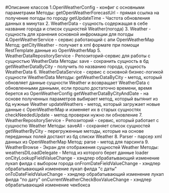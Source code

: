#Описание классов
1.OpenWeatherConfig - конфиг с основными параметрами
  Методы:
    getOpenWeatherForecastUrl - прямая ссылка на получение погоды по городу
    getUpdateTime - Частота обновления данных в минутах
2. WeatherData - сущность содержащая в себе название города и список сущностей Weather(погода)
3. Weather - сущность для хранения основной инфромации для погоды
4.OpenWeatherService - сервис работающий с апи OpenWeatherMap 
  Метод:
    getCityWeather - получает в xml формате при помощи RestTemplate данные из OpenWeatherMap
5. WeatherDataRepositoryService - Репозиторий-сервис для работы с сущностью WeatherData
  Методы:
    save - сохранить сущность в бд
    getWeatherDataByCity - получить по названию города, сущность WeatherData
6. WeatherDataService - сервис с основной бизнес-логикой сущности WeatherData
  Методы:
    getWeatherDataByCity - метод, который обновляет данные сущности Weather и возвращает WeatherData c обновленными данными, 
    если прошло достаточно времени, время берется из OpenWeatherConfig
    getWeatherDataByCityAndDate - на основе полученных параметров выбирает метод, который вытянит из бд нужные Weather
    updateWeathers - метод, который загружает новые данные с OpenWeatherMap и изменяет их в старых сущностях
    checkNeededUpdate - метод проверки нужно ли обновление
7. WeatherRepositoryService - Репозиторий - сервис, который работает с сущностю Weather
    Методы:
      saveAll - сохраняет список сущностей
      getWeatherByCity - перегруженные методы, которые на основе переданных полей достают из бд списки Weather
8. Parser - парсер xml данных из OpenWeatherMap
    Метод:
      parse - метод для парсинга
9. WeatherBrowse - Экран для отображения сущностей Weather
    Методы: 
    weathersDlLoadDelegate - Метод из которого берет данные loader 
    onCityLookupFieldValueChange - хэндлер обрабатывающий изменение лукап филда с выбором города
    onFromDateFieldValueChange - хэндлер обрабатывающий изменение лукап филда "с даты"
    onToDateFieldValueChange - хэндлер обрабатывающий изменение лукап филда "по дату"
    onCurrentWeatherCheckBoxValueChange - хэндлер обрабатывающий изменение чекбокса
      
